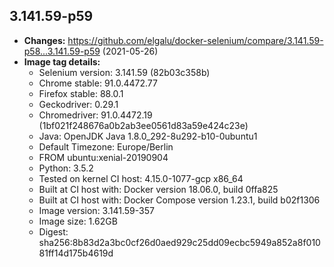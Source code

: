 ## 3.141.59-p59
 + **Changes:** https://github.com/elgalu/docker-selenium/compare/3.141.59-p58...3.141.59-p59 (2021-05-26)
 + **Image tag details:**
    + Selenium version: 3.141.59 (82b03c358b)
    + Chrome stable:  91.0.4472.77
    + Firefox stable: 88.0.1
    + Geckodriver: 0.29.1
    + Chromedriver: 91.0.4472.19 (1bf021f248676a0b2ab3ee0561d83a59e424c23e)
    + Java: OpenJDK Java 1.8.0_292-8u292-b10-0ubuntu1
    + Default Timezone: Europe/Berlin
    + FROM ubuntu:xenial-20190904
    + Python: 3.5.2
    + Tested on kernel CI  host: 4.15.0-1077-gcp x86_64
    + Built at CI  host with: Docker version 18.06.0, build 0ffa825
    + Built at CI  host with: Docker Compose version 1.23.1, build b02f1306
    + Image version: 3.141.59-357
    + Image size: 1.62GB
    + Digest: sha256:8b83d2a3bc0cf26d0aed929c25dd09ecbc5949a852a8f01081ff14d175b4619d


